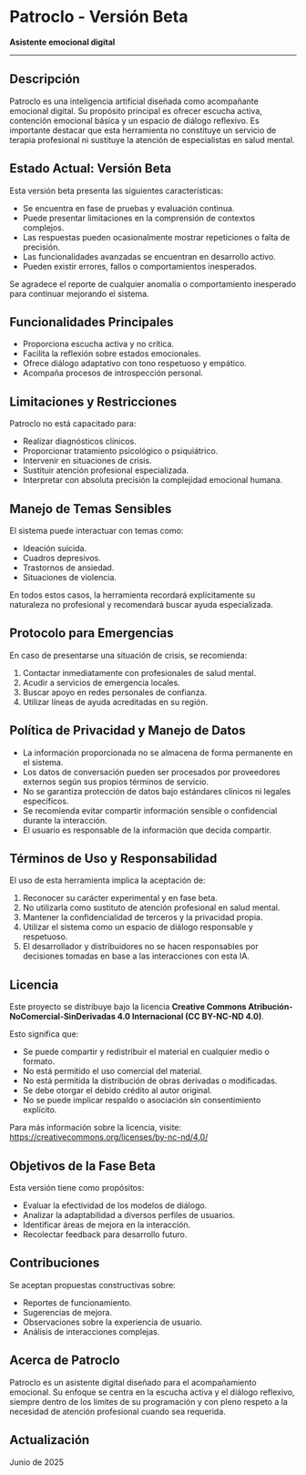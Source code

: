 # Patroclo - Versión Beta

**Asistente emocional digital**

------------------------------------

## Descripción

Patroclo es una inteligencia artificial diseñada como acompañante emocional digital. Su propósito principal es ofrecer escucha activa, contención emocional básica y un espacio de diálogo reflexivo. Es importante destacar que esta herramienta no constituye un servicio de terapia profesional ni sustituye la atención de especialistas en salud mental.

## Estado Actual: Versión Beta

Esta versión beta presenta las siguientes características:

* Se encuentra en fase de pruebas y evaluación continua.
* Puede presentar limitaciones en la comprensión de contextos complejos.
* Las respuestas pueden ocasionalmente mostrar repeticiones o falta de precisión.
* Las funcionalidades avanzadas se encuentran en desarrollo activo.
* Pueden existir errores, fallos o comportamientos inesperados.

Se agradece el reporte de cualquier anomalía o comportamiento inesperado para continuar mejorando el sistema.

## Funcionalidades Principales

* Proporciona escucha activa y no crítica.
* Facilita la reflexión sobre estados emocionales.
* Ofrece diálogo adaptativo con tono respetuoso y empático.
* Acompaña procesos de introspección personal.

## Limitaciones y Restricciones

Patroclo no está capacitado para:

* Realizar diagnósticos clínicos.
* Proporcionar tratamiento psicológico o psiquiátrico.
* Intervenir en situaciones de crisis.
* Sustituir atención profesional especializada.
* Interpretar con absoluta precisión la complejidad emocional humana.

## Manejo de Temas Sensibles

El sistema puede interactuar con temas como:

* Ideación suicida.
* Cuadros depresivos.
* Trastornos de ansiedad.
* Situaciones de violencia.

En todos estos casos, la herramienta recordará explícitamente su naturaleza no profesional y recomendará buscar ayuda especializada.

## Protocolo para Emergencias

En caso de presentarse una situación de crisis, se recomienda:

1. Contactar inmediatamente con profesionales de salud mental.
2. Acudir a servicios de emergencia locales.
3. Buscar apoyo en redes personales de confianza.
4. Utilizar líneas de ayuda acreditadas en su región.

## Política de Privacidad y Manejo de Datos

* La información proporcionada no se almacena de forma permanente en el sistema.
* Los datos de conversación pueden ser procesados por proveedores externos según sus propios términos de servicio.
* No se garantiza protección de datos bajo estándares clínicos ni legales específicos.
* Se recomienda evitar compartir información sensible o confidencial durante la interacción.
* El usuario es responsable de la información que decida compartir.

## Términos de Uso y Responsabilidad

El uso de esta herramienta implica la aceptación de:

1. Reconocer su carácter experimental y en fase beta.
2. No utilizarla como sustituto de atención profesional en salud mental.
3. Mantener la confidencialidad de terceros y la privacidad propia.
4. Utilizar el sistema como un espacio de diálogo responsable y respetuoso.
5. El desarrollador y distribuidores no se hacen responsables por decisiones tomadas en base a las interacciones con esta IA.

## Licencia

Este proyecto se distribuye bajo la licencia **Creative Commons Atribución-NoComercial-SinDerivadas 4.0 Internacional (CC BY-NC-ND 4.0)**.

Esto significa que:

* Se puede compartir y redistribuir el material en cualquier medio o formato.
* No está permitido el uso comercial del material.
* No está permitida la distribución de obras derivadas o modificadas.
* Se debe otorgar el debido crédito al autor original.
* No se puede implicar respaldo o asociación sin consentimiento explícito.

Para más información sobre la licencia, visite: https://creativecommons.org/licenses/by-nc-nd/4.0/

## Objetivos de la Fase Beta

Esta versión tiene como propósitos:

* Evaluar la efectividad de los modelos de diálogo.
* Analizar la adaptabilidad a diversos perfiles de usuarios.
* Identificar áreas de mejora en la interacción.
* Recolectar feedback para desarrollo futuro.

## Contribuciones

Se aceptan propuestas constructivas sobre:

* Reportes de funcionamiento.
* Sugerencias de mejora.
* Observaciones sobre la experiencia de usuario.
* Análisis de interacciones complejas.

## Acerca de Patroclo

Patroclo es un asistente digital diseñado para el acompañamiento emocional. Su enfoque se centra en la escucha activa y el diálogo reflexivo, siempre dentro de los límites de su programación y con pleno respeto a la necesidad de atención profesional cuando sea requerida.


## Actualización

Junio de 2025
